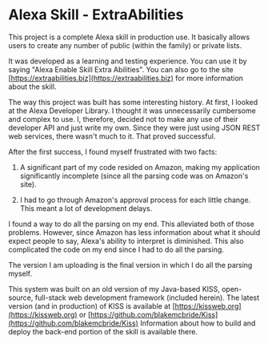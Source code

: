 # Alexa Skill - ExtraAbilities

This project is a complete Alexa skill in production use.  It basically allows users to create any number of public 
(within the family) or private lists.

It was developed as a learning and testing experience.  You
can use it by saying "Alexa Enable Skill Extra Abilities".  You can also go to the site 
[https://extraabilities.biz](https://extraabilities.biz) for more information about the skill.

The way this project was built has some interesting history.  At first, I looked at the Alexa Developer Library.
I thought it was unnecessarily cumbersome and complex to use.  I, therefore, decided not to make any use of their developer 
API and just write my own.  Since they were just using JSON REST web services, there wasn't much to it.  That
proved successful.

After the first success, I found myself frustrated with two facts:

1. A significant part of my code resided on Amazon, making my application significantly incomplete (since all the 
parsing code was on Amazon's site).

2. I had to go through Amazon's approval process for each little change.  This meant a lot of development delays.

I found a way to do all the parsing on my end.  This alleviated both of those problems.  However, since Amazon has
less information about what it should expect people to say, Alexa's ability to interpret is diminished.  This also
complicated the code on my end since I had to do all the parsing.

The version I am uploading is the final version in which I do all the parsing myself.

This system was built on an old version of my Java-based KISS, open-source, full-stack web development framework
(included herein).  The latest version (and in production) of KISS is available at
[https://kissweb.org](https://kissweb.org) or [https://github.com/blakemcbride/Kiss](https://github.com/blakemcbride/Kiss)
Information about how to build and deploy the back-end portion of the skill is available there.

